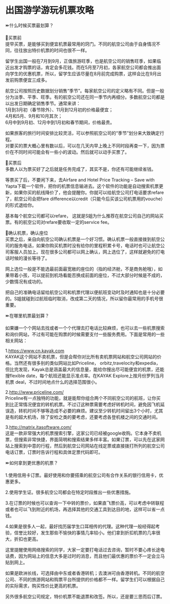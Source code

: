# 出国游学游玩机票攻略  

⏩什么时候买票最划算？  

🔸买票前  
提早买票，是能够买到便宜机票最常用的窍门。不同的航空公司由于自身情况不同，往往放出特价机票的时间也很不一样。  

留学生出国一般在7月到9月，正值旅游旺季，也是航空公司的销售旺季，如果临近出发才购票的话，肯定会多花钱。而在5月至7月初，各家航空公司都会推出面向学生的优惠机票，所以，留学生应该尽量在8月前完成购票，这样会比在9月出发前购票便宜三成多。  

航空公司按照历史数据划分销售“季节”。每家航空公司的定义略有不同。但是一般分为淡季、平季、旺季。有的航空公司还在同一季节内再细分。多数航空公司都是以出发日期确定销售季节。通常来讲：  
1月到3月初（春节除外）、11月到12月初的价格最便宜；  
4月和5月、9月和10月其次；  
6月中到9月初、12月中到1月初和春节期间，价格最贵。  

如果旅客的旅行时间安排比较灵活，可以参照航空公司的“季节”划分来大致确定行程。  
对要买的票大概心里有数以后，可以在几天内早上晚上不同时段再查一下，因为票价在不同时间可能会有一些小的波动。然后就可以动手买票了。  

🔸买票后  
多数人以为票买好了之后就是任务完成了，其实不是，你还有可能继续省钱。  

等票买了后，不要闲下来，去Airfare and Hotel Price Tracking – Save with Yapta下载一个软件，把你的机票信息输进去。这个软件的功能是自动搜索机票更新，如果你买的航线降价了，他会提醒你。你就可以给航空公司打电话要求refare了，航空公司会把fare difference以credit（只能今后买该公司机票用的vouche）的形式退给你。  

基本每个航空公司都可以refare， 这就是S姐为什么推荐在航空公司自己的网站买票。有的航空公司对refare要收取一定的service fee。  

🔸确认机票，确认座位  
买票之后，亲自向航空公司确认机票是一个好习惯。确认机票一般直接拨到航空公司的服务电话，如果你购买机票时没有给你的里程积累卡号，电话时也可让航空公司客服人员加上。现在很多公司都可以网上确认，网上选位了，这样就避免的打电话时候的漫长等待了。  

网上选位一般是不能选最前面最宽敞的座位的（指的经济舱，不是商务舱哦），如果带着小孩，可以提前到机场看能否换成前面的座位，不过大部分时候是不成的，少数情况有成功的。  

把自己的准确电话留给航空公司和机票代理以便航班变动时及时通知也是十分必要的。S姐就碰到过航班临时取消，改成第二天的情况，所以留你最常用的手机号很重要。  

⏩在哪里机票最划算？  

如果嫌一个个网站去找或者一个个代理去打电话比较麻烦，也可以去一些机票搜索和询价网站，不过有可能在购票的时候需要支付一些服务费用。下面是常用的一些相关网站：  

1.<a href="http://www.cn.kayak.com" target="_blank">https://www.cn.kayak.com</a>  
KAYAK这个网站不卖机票，但是会帮你对比所有卖机票网站和航空公司网站的价格。当然还有很多别的类似网站比如Priceline， orbitz,travelocity和expedia，但比完发现，Kayak总是涵盖最大的信息量，能给你搜出尽可能便宜的机票，还能搜flexible date，每个航班还能显示准点率。在KAYAK Explore上按月份罗列当月机票 deal，不过时间地点什么的选择范围很小。  

2.<a href="http://www.priceline.com" target="_blank">http://www.priceline.com/</a>  
Priceline有一点独特的功能，就是能帮你组合两个不同航空公司的航班，让你买到比正常情况便宜的转机机票。不过订这种票需要考虑好转机时间，避免因飞机延误造，转机时间不够等造成不必要的麻烦。建议至少转机时间留出3个小时，尤其是有的超大机场，除了安检之类的要考虑，还要考虑各登机楼之间的交通时间。  

3.http://matrix.itasoftware.com/  
这是一款非常强大的机票搜索引擎，这家公司已经被google收购。它本身不卖机票，但搜索非常快捷，界面简明和搜索结果多样丰富。如果订票，可以先在这家网站上搜索到中意的行程，然后到航空公司网站在线定票或直接拨打所列的航空公司电话订票，订票时告诉行程和具体定票代码即可。  

⏩如何拿到更优惠的机票？  

1.使用信用卡订票。最好使用和你要搭乘的航空公司有合作关系的银行信用卡，优惠更多。  

2.使用学生证。很多航空公司都会在特定时段推出一些优惠措施。  

3.在订票的时候也可以查询一下中转的票价，如果直飞票价高，可以考虑中转联程或者也可以飞到附近的机场，再选择其他的交通工具到达目的地，这样可以省一点钱。  

4.如果是很多人一起，最好找历届学生口耳相传的代理。这种代理一般经得起考验，信誉比较好，发生那些不愉快的事情几率较小。他们拿到折扣机票的几率很大，折扣也更高。  

这里提醒使用网络搜索的同学，大家一定要打电话过去咨询，暂时不要心疼长途电话费，因为网站上的信息大多是过时的消息，而且他们最优惠的票价不一定会立马贴到网上。  

如果是欧洲长线，可选择由中东或者香港转机；去澳洲可由香港转机。不同的航空公司、不同的旅游网站和购票平台所提供的价格都不一样。留学生们可以根据自己的实际需求，购买性价比更高的机票。  

另外很多航空公司规定，特价机票不能退票和改签。所以，还是要三思而后订票。  
